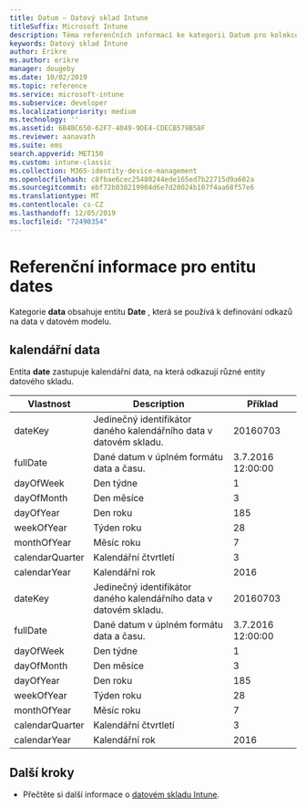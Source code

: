 ```yaml
---
title: Datum – Datový sklad Intune
titleSuffix: Microsoft Intune
description: Téma referenčních informací ke kategorii Datum pro kolekce entit v rozhraní API datového skladu Intune
keywords: Datový sklad Intune
author: Erikre
ms.author: erikre
manager: dougeby
ms.date: 10/02/2019
ms.topic: reference
ms.service: microsoft-intune
ms.subservice: developer
ms.localizationpriority: medium
ms.technology: ''
ms.assetid: 6B4BC650-62F7-4049-9DE4-CDECB579B58F
ms.reviewer: aanavath
ms.suite: ems
search.appverid: MET150
ms.custom: intune-classic
ms.collection: M365-identity-device-management
ms.openlocfilehash: c8fbae6cec25480244ede165ed7b22715d9a602a
ms.sourcegitcommit: ebf72b038219904d6e7d20024b107f4aa68f57e6
ms.translationtype: MT
ms.contentlocale: cs-CZ
ms.lasthandoff: 12/05/2019
ms.locfileid: "72490354"
---
```

# <a name="reference-for-dates-entity"></a>Referenční informace pro entitu dates

Kategorie **data** obsahuje entitu **Date** , která se používá k definování odkazů na data v datovém modelu.

## <a name="dates"></a>kalendářní data

Entita **date** zastupuje kalendářní data, na která odkazují různé entity datového skladu.


|    Vlastnost     |                      Description                       |       Příklad        |
|-----------------|--------------------------------------------------------|----------------------|
|     dateKey     | Jedinečný identifikátor daného kalendářního data v datovém skladu. |       20160703       |
|    fullDate     |    Dané datum v úplném formátu data a času.     | 3\.7.2016 12:00:00 |
|    dayOfWeek    |                      Den týdne                       |          1           |
|   dayOfMonth    |                      Den měsíce                      |          3           |
|    dayOfYear    |                      Den roku                       |         185          |
|   weekOfYear    |                      Týden roku                      |          28          |
|   monthOfYear   |                   Měsíc roku                    |          7           |
| calendarQuarter |                    Kalendářní čtvrtletí                    |          3           |
|  calendarYear   |                     Kalendářní rok                      |         2016         |
|     dateKey     | Jedinečný identifikátor daného kalendářního data v datovém skladu. |       20160703       |
|    fullDate     |    Dané datum v úplném formátu data a času.     | 3\.7.2016 12:00:00 |
|    dayOfWeek    |                      Den týdne                       |          1           |
|   dayOfMonth    |                      Den měsíce                      |          3           |
|    dayOfYear    |                      Den roku                       |         185          |
|   weekOfYear    |                      Týden roku                      |          28          |
|   monthOfYear   |                   Měsíc roku                    |          7           |
| calendarQuarter |                    Kalendářní čtvrtletí                    |          3           |
|  calendarYear   |                     Kalendářní rok                      |         2016         |

## <a name="next-steps"></a>Další kroky

- Přečtěte si další informace o [datovém skladu Intune](../reports-nav-create-intune-reports.md).
